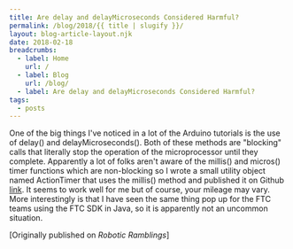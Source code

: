 ```yaml
---
title: Are delay and delayMicroseconds Considered Harmful?
permalink: /blog/2018/{{ title | slugify }}/
layout: blog-article-layout.njk
date: 2018-02-18
breadcrumbs:
  - label: Home
    url: /
  - label: Blog
    url: /blog/
  - label: Are delay and delayMicroseconds Considered Harmful?
tags:
  - posts
---
```


<!-- Excerpt Start -->

One of the big things I've noticed in a lot of the Arduino tutorials is the use of delay() and delayMicroseconds(). Both of these methods are "blocking" calls that literally stop the operation of the microprocessor until they complete. Apparently a lot of folks aren't aware of the millis() and micros() timer functions which are non-blocking so I wrote a small utility object named ActionTimer that uses the millis() method and published it on Github [link](https://web.archive.org/web/20190414105803/https://github.com/senestone/ActionTimer). It seems to work well for me but of course, your mileage may vary. More interestingly is that I have seen the same thing pop up for the FTC teams using the FTC SDK in Java, so it is apparently not an uncommon situation.

<!-- Excerpt End -->

<div class="center-text">

[Originally published on _Robotic Ramblings_]

</div>
